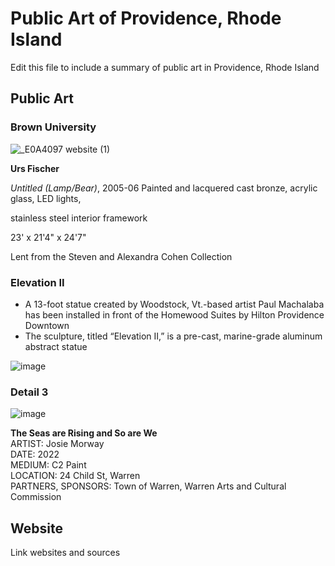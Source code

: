 # Public Art of Providence, Rhode Island

Edit this file to include a summary of public art in Providence, Rhode Island

## Public Art

### Brown University

![_E0A4097 website (1)](https://user-images.githubusercontent.com/122575015/236925485-43071416-3786-410f-91f2-9b3c6aca844a.jpg)

**Urs Fischer**

_Untitled (Lamp/Bear)_, 2005-06
Painted and lacquered cast bronze, acrylic glass, LED lights,

stainless steel interior framework

23' x 21'4" x 24'7"

Lent from the Steven and Alexandra Cohen Collection

### Elevation II
- A 13-foot statue created by Woodstock, Vt.-based artist Paul Machalaba has been installed in front of the Homewood Suites by Hilton Providence Downtown
- The sculpture, titled “Elevation II,” is a pre-cast, marine-grade aluminum abstract statue

![image](https://user-images.githubusercontent.com/59936250/236925910-470768cd-a113-4139-a058-7ccea2a1221e.png)


### Detail 3
![image](https://user-images.githubusercontent.com/132607494/236925590-f705ceb1-cabc-468d-b724-509e8651e3a7.png)

**The Seas are Rising and So are We** <br>
ARTIST: Josie Morway <br>
DATE: 2022 <br>
MEDIUM: C2 Paint <br>
LOCATION: 24 Child St, Warren <br>
PARTNERS, SPONSORS: Town of Warren, Warren Arts and Cultural Commission <br>

## Website

Link websites and sources
